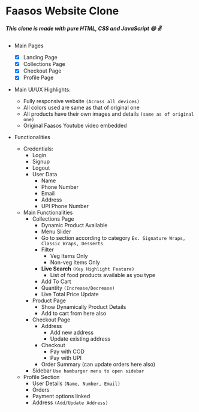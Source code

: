 # Faasos Website Clone

##### This clone is made with pure HTML, CSS and JavaScript :smile: :v:

- Main Pages

  - [x] Landing Page
  - [x] Collections Page
  - [x] Checkout Page
  - [x] Profile Page

- Main UI/UX Highlights:

  - Fully responsive website `(Across all devices)`
  - All colors used are same as that of original one
  - All products have their own images and details `(same as of original one)`
  - Original Faasos Youtube video embedded

- Functionalities
  - Credentials:
    - Login
    - Signup
    - Logout
    - User Data
      - Name
      - Phone Number
      - Email
      - Address
      - UPI Phone Number
  - Main Functionalities
    - Collections Page
      - Dynamic Product Available
      - Menu Slider
      - Go to section according to category `Ex. Signature Wraps, Classic Wraps, Desserts`
      - Filter
        - Veg Items Only
        - Non-veg Items Only
      - **Live Search** `(Key Highlight Feature)`
        - List of food products available as you type
      - Add To Cart
      - Quantity `(Increase/Decrease)`
      - Live Total Price Update
    - Product Page
      - Show Dynamically Product Details
      - Add to cart from here also
    - Checkout Page
      - Address
        - Add new address
        - Update existing address
      - Checkout
        - Pay with COD
        - Pay with UPI
      - Order Summary (can update orders here also)
    - Sidebar `Use hamburger menu to open sidebar`
  - Profile Section
    - User Details `(Name, Number, Email)`
    - Orders
    - Payment options linked
    - Address `(Add/Update Address)`
